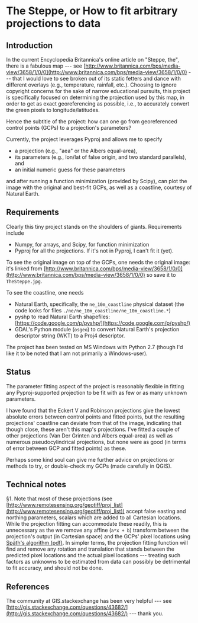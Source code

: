 The Steppe, or How to fit arbitrary projections to data
=======================================================

Introduction
------------

In the current Encyclopedia Britannica's online article on "Steppe, the", there is a fabulous map --- see [http://www.britannica.com/bps/media-view/3658/1/0/0](http://www.britannica.com/bps/media-view/3658/1/0/0) --- that I would love to see broken out of its static fetters and dance with different overlays (e.g., temperature, rainfall, etc.). Choosing to ignore copyright concerns for the sake of narrow educational pursuits, this project is specifically focused on determining the projection used by this map, in order to get as exact georeferencing as possible, i.e., to accurately convert the green pixels to longitude/latitudes.

Hence the subtitle of the project: how can one go from georeferenced control points (GCPs) to a projection's parameters?

Currently, the project leverages Pyproj and allows me to specify

- a projection (e.g., "aea" or the Albers equal-area),
- its parameters (e.g., lon/lat of false origin, and two standard parallels), and
- an initial numeric guess for these parameters

and after running a function minimization (provided by Scipy), can plot the image with the original and best-fit GCPs, as well as a coastline, courtesy of Natural Earth.

Requirements
------------

Clearly this tiny project stands on the shoulders of giants. Requirements include

- Numpy, for arrays, and Scipy, for function minimization
- Pyproj for all the projections. If it's not in Pyproj, I can't fit it (yet).

To see the original image on top of the GCPs, one needs the original image: it's linked from [http://www.britannica.com/bps/media-view/3658/1/0/0](http://www.britannica.com/bps/media-view/3658/1/0/0) so save it to `TheSteppe.jpg`.

To see the coastline, one needs

- Natural Earth, specifically, the `ne_10m_coastline` physical dataset (the code looks for files `./ne/ne_10m_coastline/ne_10m_coastline.*`)
- pyshp to read Natural Earth shapefiles: [https://code.google.com/p/pyshp/](https://code.google.com/p/pyshp/)
- GDAL's Python module (`osgeo`) to convert Natural Earth's projection descriptor string (WKT) to a Proj4 descriptor.

The project has been tested on MS Windows with Python 2.7 (though I'd like it to be noted that I am not primarily a Windows-user).

Status
------

The parameter fitting aspect of the project is reasonably flexible in fitting any Pyproj-supported projection to be fit with as few or as many unknown parameters.

I have found that the Eckert V and Robinson projections give the lowest absolute errors between control points and fitted points, but the resulting projections' coastline can deviate from that of the image, indicating that though close, these aren't this map's projections. I've fitted a couple of other projections (Van Der Grinten and Albers equal-area) as well as numerous pseudocylindrical projections, but none were as good (in terms of error between GCP and fitted points) as these.

Perhaps some kind soul can give me further advice on projections or methods to try, or double-check my GCPs (made carefully in QGIS).

Technical notes
---------------
 §1. Note that most of these projections (see [http://www.remotesensing.org/geotiff/proj_list](http://www.remotesensing.org/geotiff/proj_list)) accept false easting and northing parameters, scalars which are added to all Cartesian locations. While the projection fitting can accommodate these readily, this is unnecessary as the we remove any affine (`a*x + b`) transform between the projection's output (in Cartesian space) and the GCPs' pixel locations using [Späth's algorithm (pdf)](http://hrcak.srce.hr/file/1425). In simpler terms, the projection fitting function will find and remove any rotation and translation that stands between the predicted pixel locations and the actual pixel locations --- treating such factors as unknowns to be estimated from data can possibly be detrimental to fit accuracy, and should not be done.

References
----------

The community at GIS.stackexchange has been very helpful --- see [http://gis.stackexchange.com/questions/43682/](http://gis.stackexchange.com/questions/43682/) --- thank you.
